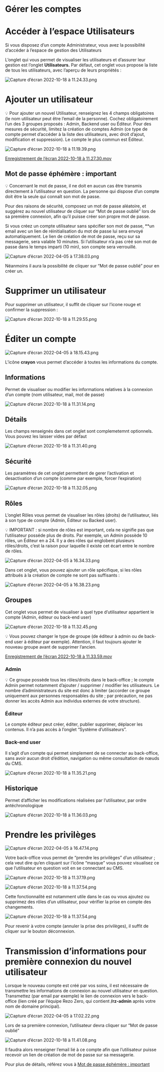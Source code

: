 # Gérer les comptes

# Accéder à l’espace Utilisateurs

Si vous disposez d’un compte Administrateur, vous avez la possibilité d’accéder à l’espace de gestion des Utilisateurs

L’onglet qui vous permet de visualiser les utilisateurs et d’assurer leur gestion est l’onglet **Utilisateurs.** Par défaut, cet onglet vous propose la liste de tous les utilisateurs, avec l’aperçu de leurs propriétés :

![Capture d’écran 2022-10-18 à 11.24.33.png](Gérer%20les%20comptes/Capture_decran_2022-10-18_a_11.24.33.png)

# Ajouter un utilisateur

<aside>
💡 Pour ajouter un nouvel Utilisateur, renseignez les 4 champs obligatoires (le nom utilisateur peut être l’email de la personne). Cochez obligatoirement l’un des 3 groupes proposés : Admin, Backend user ou Éditeur. Pour des mesures de sécurité, limitez la création de comptes Admin (ce type de compte permet d’accéder à la liste des utilisateurs, avec droit d’ajout, modification et suppression). Le compte le plus commun est Éditeur.

</aside>

![Capture d’écran 2022-10-18 à 11.19.39.png](Gérer%20les%20comptes/Capture_decran_2022-10-18_a_11.19.39.png)

[Enregistrement de l’écran 2022-10-18 à 11.27.30.mov](Gérer%20les%20comptes/Enregistrement_de_lecran_2022-10-18_a_11.27.30.mov)

## Mot de passe éphémère : important

<aside>
💡 Concernant le mot de passe, il ne doit en aucun cas être transmis directement à l’utilisateur en question. La personne qui dispose d’un compte doit être la seule qui connaît son mot de passe. 

Pour des raisons de sécurité, composez un mot de passe aléatoire, et suggérez au nouvel utilisateur de cliquer sur “Mot de passe oublié” lors de sa première connexion, afin qu’il puisse créer son propre mot de passe.

</aside>

Si vous créez un compte utilisateur sans spécifier son mot de passe, **un email avec un lien de réinitialisation du mot de passe lui sera envoyé automatiquement. Le lien de création de mot de passe, reçu sur sa messagerie, sera valable 10 minutes. Si l’utilisateur n’a pas créé son mot de passe dans le temps imparti (10 min), son compte sera verrouillé. 

![Capture d’écran 2022-04-05 à 17.38.03.png](Gérer%20les%20comptes/Capture_decran_2022-04-05_a_17.38.03.png)

Néanmoins il aura la possibilité de cliquer sur “Mot de passe oublié” pour en créer un. 

# Supprimer un utilisateur

Pour supprimer un utilisateur, il suffit de cliquer sur l’icone rouge et confirmer la suppression : 

![Capture d’écran 2022-10-18 à 11.29.55.png](Gérer%20les%20comptes/Capture_decran_2022-10-18_a_11.29.55.png)

# Éditer un compte

![Capture d’écran 2022-04-05 à 18.15.43.png](Gérer%20les%20comptes/Capture_decran_2022-04-05_a_18.15.43.png)

L’icône **crayon** vous permet d’accéder à toutes les informations du compte.

## Informations

Permet de visualiser ou modifier les informations relatives à la connexion d’un compte (nom utilisateur, mail, mot de passe)

![Capture d’écran 2022-10-18 à 11.31.14.png](Gérer%20les%20comptes/Capture_decran_2022-10-18_a_11.31.14.png)

## Détails

Les champs renseignés dans cet onglet sont complemetemnt optionnels. Vous pouvez les laisser vides par défaut

![Capture d’écran 2022-10-18 à 11.31.40.png](Gérer%20les%20comptes/Capture_decran_2022-10-18_a_11.31.40.png)

## Sécurité

Les paramètres de cet onglet permettent de gerer l’activation et desactivation d’un compte (comme par exemple, forcer l’expiration)

![Capture d’écran 2022-10-18 à 11.32.05.png](Gérer%20les%20comptes/Capture_decran_2022-10-18_a_11.32.05.png)

## Rôles

L’onglet Rôles vous permet de visualiser les rôles (droits) de l’utilisateur, liés à son type de compte (Admin, Éditeur ou Backed user).

<aside>
💡 IMPORTANT : si nombre de rôles est important, cela ne signifie pas que l’utilisateur posséde plus de droits. Par exemple, un Admin possède 10 rôles, un Éditeur en a 24. Il y a des rôles qui englobent plusieurs rôles/droits, c’est la raison pour laquelle il existe cet écart entre le nombre de rôles.

</aside>

![Capture d’écran 2022-04-05 à 16.34.33.png](Gérer%20les%20comptes/Capture_decran_2022-04-05_a_16.34.33.png)

Dans cet onglet, vous pouvez ajouter un rôle spécifique, si les rôles attribués à la création de compte ne sont pas suffisants :

![Capture d’écran 2022-04-05 à 16.38.23.png](Gérer%20les%20comptes/Capture_decran_2022-04-05_a_16.38.23.png)

## Groupes

Cet onglet vous permet de visualiser à quel type d’utilisateur appartient le compte (Admin, éditeur ou back-end user)

![Capture d’écran 2022-10-18 à 11.32.45.png](Gérer%20les%20comptes/Capture_decran_2022-10-18_a_11.32.45.png)

<aside>
💡 Vous pouvez changer le type de groupe (de éditeur à admin ou de back-end user à éditeur par exemple). Attention, il faut toujours ajouter le nouveau groupe avant de supprimer l’ancien.

</aside>

[Enregistrement de l’écran 2022-10-18 à 11.33.59.mov](Gérer%20les%20comptes/Enregistrement_de_lecran_2022-10-18_a_11.33.59.mov)

### Admin

<aside>
💡 Ce groupe possède tous les rôles/droits dans le back-office ; le compte Admin permet notamment d’ajouter / supprimer / modifier les utilisateurs. Le nombre d’administrateurs du site est donc à limiter (accorder ce groupe uniquement aux personnes responsables du site ; par précaution, ne pas donner les accès Admin aux individus externes de votre structure).

</aside>

### Éditeur

Le compte éditeur peut créer, éditer, publier supprimer, déplacer les contenus. Il n’a pas accès à l’onglet “Système d’utilisateurs”.

### Back-end user

Il s’agit d’un compte qui permet simplement de se connecter au back-office, sans avoir aucun droit d’édition, navigation ou même consultation de nœuds du CMS. 

![Capture d’écran 2022-10-18 à 11.35.21.png](Gérer%20les%20comptes/Capture_decran_2022-10-18_a_11.35.21.png)

## Historique

Permet d’afficher les modifications réalisées par l’utilisateur, par ordre antéchronologique

![Capture d’écran 2022-10-18 à 11.36.03.png](Gérer%20les%20comptes/Capture_decran_2022-10-18_a_11.36.03.png)

# Prendre les privilèges

![Capture d’écran 2022-04-05 à 16.47.14.png](Gérer%20les%20comptes/Capture_decran_2022-04-05_a_16.47.14.png)

Votre back-office vous permet de “prendre les privilèges” d’un utilisateur ; cela veut dire qu’en cliquant sur l’icône “masque” vous pouvez visualisez ce que l’utilisateur en question voit en se connectant au CMS. 

![Capture d’écran 2022-10-18 à 11.37.19.png](Gérer%20les%20comptes/Capture_decran_2022-10-18_a_11.37.19.png)

![Capture d’écran 2022-10-18 à 11.37.54.png](Gérer%20les%20comptes/Capture_decran_2022-10-18_a_11.37.54.png)

Cette fonctionnalité est notamment utile dans le cas ou vous ajoutez ou supprimez des rôles d’un utilisateur, pour vérifier la prise en compte des changements. 

![Capture d’écran 2022-10-18 à 11.37.54.png](Gérer%20les%20comptes/Capture_decran_2022-10-18_a_11.37.54_1.png)

Pour revenir à votre compte (annuler la prise des privilèges), il suffit de cliquer sur le bouton déconnexion. 

# Transmission d’informations pour première connexion du nouvel utilisateur

Lorsque le nouveau compte est créé par vos soins, il est nécessaire de transmettre les informations de connexion au nouvel utilisateur en question. 
Transmettez (par email par exemple) le lien de connexion vers le back-office (lien créé par l’équipe Rezo Zero, qui contient **/rz-admin** après votre nom de domaine principal). 

![Capture d’écran 2022-04-05 à 17.02.22.png](Gérer%20les%20comptes/Capture_decran_2022-04-05_a_17.02.22.png)

Lors de sa première connexion, l’utilisateur devra cliquer sur “Mot de passe oublié”

![Capture d’écran 2022-10-18 à 11.41.08.png](Gérer%20les%20comptes/Capture_decran_2022-10-18_a_11.41.08.png)

Il faudra alors renseigner l’email lié à ce compte afin que l’utilisateur puisse recevoir un lien de création de mot de passe sur sa messagerie. 

Pour plus de détails, référez vous à [Mot de passe éphémère : important](Gérer%20les%20comptes.md)
